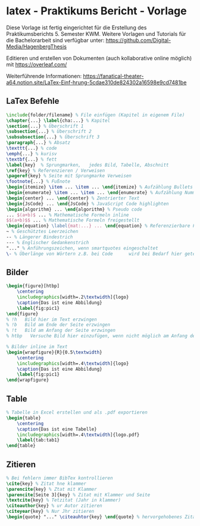 # latex - Praktikums Bericht - Vorlage
Diese Vorlage ist fertig eingerichtet für die Erstellung des Praktikumsberichts 5. Semester KWM.
Weitere Vorlagen und Tutorials für die Bachelorarbeit sind verfügbar unter: https://github.com/Digital-Media/HagenbergThesis

Editieren und erstellen von Dokumenten (auch kollaborative online möglich) mit https://overleaf.com/

Weiterführende Informationen: https://fanatical-theater-a64.notion.site/LaTex-Einf-hrung-5cdae310de824302a16598e9cd7481be

## LaTex Befehle
```latex
\include{folder/filename} % File einfügen (Kapitel in eigenem File)
\chapter{...} \label{cha:...} % Kapitel
\section{...} % Überschrift 1   
\subsection{...} % Überschrift 2 
\subsubsection{...} % Überschrift 3
\paragraph{...} % Absatz   
\texttt{...} % code   
\emph{...} % kurisv   
\textbf{...} % fett   
\label{key}  % Sprungmarken,   jedes Bild, Tabelle, Abschnitt
\ref{key} % Referenzieren / Verweisen   
\pageref{key} % Seite mit Sprungmarke Verweisen   
\footnote{...} % Fußnote   
\begin{itemize} \item ... \item ... \end{itemize} % Aufzählung Bullets   
\begin{enumerate} \item ... \item ... \end{enumerate} % Aufzählung Nummeriert   
\begin{center} ... \end{center} % Zentrierter Text   
\begin{JsCode} ... \end{JsCode} % JavaScript Code highlighten
\begin{algorithm} ... \end{algorithm} % Pseudo code
... $(a+b)$ ... % Mathematische Formeln inline
$$(a+b)$$ ... % Mathematische Formeln freigestellt
\begin{equation} \label{mat:...} ... \end{equation} % Referenzierbare Formel
~ % Geschütztes Leerzeichen
-- % Längerer Bindestrich   
--- % Englischer Gedankenstrich   
"..." % Anführungszeichen, wenn smartquotes eingeschaltet
\- % Überlänge von Wörtern z.B. bei Code      wird bei Bedarf hier geteilt   erst ganz zum Schluss
```

## Bilder
```latex
\begin{figure}[htbp] 
    \centering
    \includegraphics[width=.2\textwidth]{logo}
    \caption{Das ist eine Abbildung}
    \label{fig:pic1}
\end{figure}
% !h   Bild hier im Text erzwingen
% !b   Bild am Ende der Seite erzwingen
% !t   Bild am Anfang der Seite erzwingen
% htbp   Versuche Bild hier einzufügen, wenn nicht möglich am Anfang der Seite, wenn nicht möglich am Ende der Seite, wenn nicht möglich eigene Seite

% Bilder inline im Text
\begin{wrapfigure}{R}{0.5\textwidth}
    \centering
    \includegraphics[width=.4\textwidth]{logo}
    \caption{Das ist eine Abbildung}
    \label{fig:pic1}
\end{wrapfigure}
```

## Table
```latex
% Tabelle in Excel erstellen und als .pdf exportieren
\begin{table}
    \centering
    \caption{Das ist eine Tabelle}
    \includegraphics[width=.4\textwidth]{logo.pdf}
    \label{tab:tab1}
\end{table}
```

## Zitieren
```latex
% Bei fehlern immer BibTex kontrollieren
\cite{key} % Zitat hne klammer   
\parencite{key} % Ztat mit Klammer   
\parencite[Seite 3]{key} % Zitat mit Klammer und Seite   
\textcite{key} % Tetzitat (Jahr in klammer)   
\citeauthor{key} % ur Autor zitieren   
\citeyear{key} % Nur Jhr zitieren   
\begin{quote} "..." \citeauhtor{key} \end{quote} % hervorgehobenes Zitat
```
